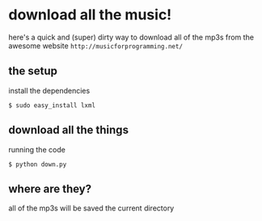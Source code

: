 # download all the music!

here's a quick and (super) dirty way to download all of the mp3s from the awesome website `http://musicforprogramming.net/`

## the setup

install the dependencies

```
$ sudo easy_install lxml
```

## download all the things

running the code

```
$ python down.py
```

## where are they?

all of the mp3s will be saved the current directory
